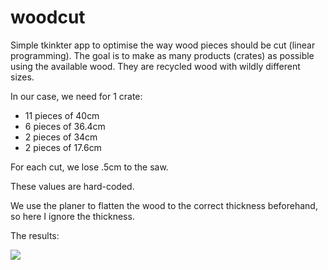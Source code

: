 # woodcut

Simple tkinkter app to optimise the way wood pieces should be cut (linear programming). The goal is to make as many products (crates) as possible using the available wood. They are recycled wood with wildly different sizes.

In our case, we need for 1 crate:
 - 11 pieces of 40cm
 - 6 pieces of 36.4cm
 - 2 pieces of 34cm
 - 2 pieces of 17.6cm
 
For each cut, we lose .5cm to the saw.

These values are hard-coded.

We use the planer to flatten the wood to the correct thickness beforehand, so here I ignore the thickness.

The results:

![](https://i.imgur.com/Jj7iCFx.jpeg)



